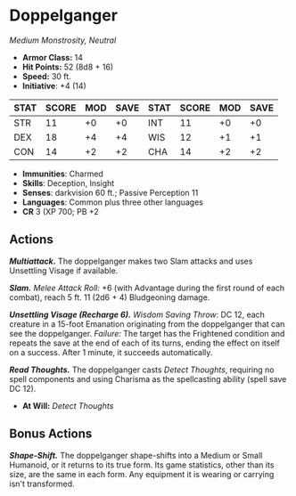 # Doppelganger

*Medium Monstrosity, Neutral*

- **Armor Class:** 14
- **Hit Points:** 52 (8d8 + 16)
- **Speed:** 30 ft.
- **Initiative**: +4 (14)

|STAT|SCORE|MOD|SAVE|STAT|SCORE|MOD|SAVE|
| --- | --- | --- | ---- |---| --- | --- | ---- |
| STR | 11 | +0 | +0 | INT | 11 | +0 | +0 |
| DEX | 18 | +4 | +4 | WIS | 12 | +1 | +1 |
| CON | 14 | +2 | +2 | CHA | 14 | +2 | +2 |

- **Immunities**: Charmed
- **Skills**: Deception, Insight
- **Senses**: darkvision 60 ft.; Passive Perception 11
- **Languages**: Common plus three other languages
- **CR** 3 (XP 700; PB +2

## Actions

***Multiattack.*** The doppelganger makes two Slam attacks and uses Unsettling Visage if available.

***Slam.*** *Melee Attack Roll:* +6 (with Advantage during the first round of each combat), reach 5 ft. 11 (2d6 + 4) Bludgeoning damage.

***Unsettling Visage (Recharge 6).*** *Wisdom Saving Throw*: DC 12, each creature in a 15-foot Emanation originating from the doppelganger that can see the doppelganger. *Failure:*  The target has the Frightened condition and repeats the save at the end of each of its turns, ending the effect on itself on a success. After 1 minute, it succeeds automatically.

***Read Thoughts.*** The doppelganger casts *Detect Thoughts*, requiring no spell components and using Charisma as the spellcasting ability (spell save DC 12).

- **At Will:** *Detect Thoughts*


## Bonus Actions

***Shape-Shift.*** The doppelganger shape-shifts into a Medium or Small Humanoid, or it returns to its true form. Its game statistics, other than its size, are the same in each form. Any equipment it is wearing or carrying isn't transformed.

